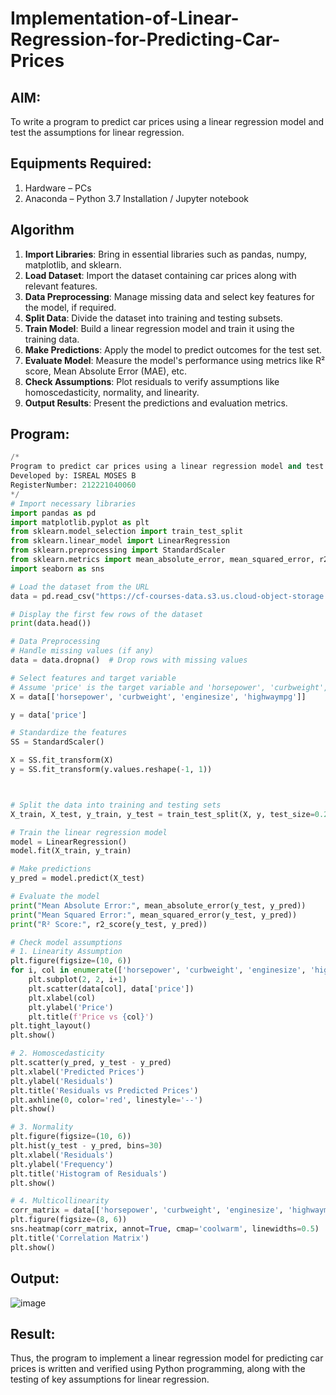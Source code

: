 # Implementation-of-Linear-Regression-for-Predicting-Car-Prices
## AIM:
To write a program to predict car prices using a linear regression model and test the assumptions for linear regression.

## Equipments Required:
1. Hardware – PCs
2. Anaconda – Python 3.7 Installation / Jupyter notebook

## Algorithm
1. **Import Libraries**: Bring in essential libraries such as pandas, numpy, matplotlib, and sklearn.
2. **Load Dataset**: Import the dataset containing car prices along with relevant features.
3. **Data Preprocessing**: Manage missing data and select key features for the model, if required.
4. **Split Data**: Divide the dataset into training and testing subsets.
5. **Train Model**: Build a linear regression model and train it using the training data.
6. **Make Predictions**: Apply the model to predict outcomes for the test set.
7. **Evaluate Model**: Measure the model's performance using metrics like R² score, Mean Absolute Error (MAE), etc.
8. **Check Assumptions**: Plot residuals to verify assumptions like homoscedasticity, normality, and linearity.
9. **Output Results**: Present the predictions and evaluation metrics.

## Program:

```py
/*
Program to predict car prices using a linear regression model and test the assumptions for linear regression.
Developed by: ISREAL MOSES B
RegisterNumber: 212221040060
*/
# Import necessary libraries
import pandas as pd
import matplotlib.pyplot as plt
from sklearn.model_selection import train_test_split
from sklearn.linear_model import LinearRegression
from sklearn.preprocessing import StandardScaler
from sklearn.metrics import mean_absolute_error, mean_squared_error, r2_score
import seaborn as sns

# Load the dataset from the URL
data = pd.read_csv("https://cf-courses-data.s3.us.cloud-object-storage.appdomain.cloud/IBM-ML240EN-SkillsNetwork/labs/data/CarPrice_Assignment.csv")

# Display the first few rows of the dataset
print(data.head())

# Data Preprocessing
# Handle missing values (if any)
data = data.dropna()  # Drop rows with missing values

# Select features and target variable
# Assume 'price' is the target variable and 'horsepower', 'curbweight', 'enginesize', and 'highwaympg' are features
X = data[['horsepower', 'curbweight', 'enginesize', 'highwaympg']]

y = data['price']

# Standardize the features
SS = StandardScaler()

X = SS.fit_transform(X)
y = SS.fit_transform(y.values.reshape(-1, 1))



# Split the data into training and testing sets
X_train, X_test, y_train, y_test = train_test_split(X, y, test_size=0.2, random_state=42)

# Train the linear regression model
model = LinearRegression()
model.fit(X_train, y_train)

# Make predictions
y_pred = model.predict(X_test)

# Evaluate the model
print("Mean Absolute Error:", mean_absolute_error(y_test, y_pred))
print("Mean Squared Error:", mean_squared_error(y_test, y_pred))
print("R² Score:", r2_score(y_test, y_pred))

# Check model assumptions
# 1. Linearity Assumption
plt.figure(figsize=(10, 6))
for i, col in enumerate(['horsepower', 'curbweight', 'enginesize', 'highwaympg']):
    plt.subplot(2, 2, i+1)
    plt.scatter(data[col], data['price'])
    plt.xlabel(col)
    plt.ylabel('Price')
    plt.title(f'Price vs {col}')
plt.tight_layout()
plt.show()

# 2. Homoscedasticity
plt.scatter(y_pred, y_test - y_pred)
plt.xlabel('Predicted Prices')
plt.ylabel('Residuals')
plt.title('Residuals vs Predicted Prices')
plt.axhline(0, color='red', linestyle='--')
plt.show()

# 3. Normality
plt.figure(figsize=(10, 6))
plt.hist(y_test - y_pred, bins=30)
plt.xlabel('Residuals')
plt.ylabel('Frequency')
plt.title('Histogram of Residuals')
plt.show()

# 4. Multicollinearity
corr_matrix = data[['horsepower', 'curbweight', 'enginesize', 'highwaympg']].corr()
plt.figure(figsize=(8, 6))
sns.heatmap(corr_matrix, annot=True, cmap='coolwarm', linewidths=0.5)
plt.title('Correlation Matrix')
plt.show()


```

## Output:

![image](https://github.com/user-attachments/assets/fb4b80af-d040-4a74-a438-b1397cbebae1)


## Result:
Thus, the program to implement a linear regression model for predicting car prices is written and verified using Python programming, along with the testing of key assumptions for linear regression.
